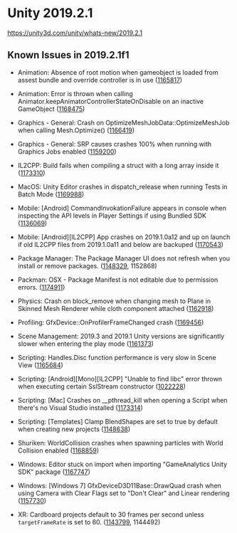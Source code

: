 # Unity 2019.2.1
https://unity3d.com/unity/whats-new/2019.2.1

## Known Issues in 2019.2.1f1

<ul>
<li><p>Animation:  Absence of root motion when gameobject is loaded from assest bundle and override controller is in use (<a href="https://issuetracker.unity3d.com/issues/animation-absence-of-root-motion-when-gameobject-is-loaded-from-assest-bundle-and-override-controller-is-in-use">1165817</a>)</p></li>
<li><p>Animation:  Error is thrown when calling Animator.keepAnimatorControllerStateOnDisable on an inactive GameObject (<a href="https://issuetracker.unity3d.com/issues/animation-error-is-thrown-when-calling-animator-dot-keepanimatorcontrollerstateondisable-on-an-inactive-gameobject">1168475</a>)</p></li>
<li><p>Graphics - General: Crash on OptimizeMeshJobData::OptimizeMeshJob when calling Mesh.Optimize() (<a href="https://issuetracker.unity3d.com/issues/crash-on-optimizemeshjobdata-optimizemeshjob-when-calling-mesh-dot-optimize">1166419</a>)</p></li>
<li><p>Graphics - General: SRP causes crashes 100% when running with Graphics Jobs enabled (<a href="https://issuetracker.unity3d.com/issues/srp-causes-crashes-100-percent-when-running-with-graphics-jobs-enabled">1159200</a>)</p></li>
<li><p>IL2CPP:  Build fails when compiling a struct with a long array inside it (<a href="https://issuetracker.unity3d.com/issues/il2cpp-build-fails-when-compiling-a-struct-with-a-long-array-inside-it">1173310</a>)</p></li>
<li><p>MacOS: Unity Editor crashes in dispatch_release when running Tests in Batch Mode (<a href="https://issuetracker.unity3d.com/issues/dispatch-semaphore-dispose-crashes-when-running-tests-in-batch-mode">1169988</a>)</p></li>
<li><p>Mobile: [Android] CommandInvokationFailure appears in console when inspecting the API levels in Player Settings if using Bundled SDK (<a href="https://issuetracker.unity3d.com/issues/cannot-build-android-player-if-the-colour-space-is-set-to-linear">1136069</a>)</p></li>
<li><p>Mobile: [Android][IL2CPP] App crashes on 2019.1.0a12 and up on launch if old IL2CPP files from 2019.1.0a11 and below are backuped (<a href="https://issuetracker.unity3d.com/issues/android-il2cpp-app-crashes-on-2019-dot-1-0a12-and-up-on-launch-if-old-il2cpp-files-from-2019-dot-1-0a11-and-below-are-backuped">1170543</a>)</p></li>
<li><p>Package Manager: The Package Manager UI does not refresh when you install or remove packages. (<a href="https://issuetracker.unity3d.com/issues/the-package-manager-ui-does-not-refresh-when-packages-are-installed-or-removed">1148329</a>, 1152868)</p></li>
<li><p>Packman: OSX - Package Manifest is not editable due to permission errors.  (<a href="https://issuetracker.unity3d.com/issues/osx-package-manifest-is-not-editable-due-to-permission-errors">1174911</a>)</p></li>
<li><p>Physics: Crash on block_remove when changing mesh to Plane in Skinned Mesh Renderer while cloth component attached (<a href="https://issuetracker.unity3d.com/issues/crash-on-block-remove-when-changing-mesh-to-plane-in-skinned-mesh-renderer-while-cloth-component-attached">1162918</a>)</p></li>
<li><p>Profiling: GfxDevice::OnProfilerFrameChanged crash (<a href="https://issuetracker.unity3d.com/issues/gfxdevice-onprofilerframechanged-crash">1169456</a>)</p></li>
<li><p>Scene Management: 2019.3 and 2019.1 Unity versions are significantly slower when entering the play mode (<a href="https://issuetracker.unity3d.com/issues/2019-dot-3-and-2019-dot-1-streams-are-significantly-slower-when-entering-the-play-mode">1161373</a>)</p></li>
<li><p>Scripting: Handles.Disc function performance is very slow in Scene View (<a href="https://issuetracker.unity3d.com/issues/handles-dot-disc-function-performance-is-very-slow-in-scene-view">1165684</a>)</p></li>
<li><p>Scripting: [Android][Mono][IL2CPP] "Unable to find libc" error thrown when executing certain SslStream constructor  (<a href="https://issuetracker.unity3d.com/issues/android-mono-il2cpp-unable-to-find-libc-error-thrown-when-executing-certain-sslstream-constructor">1022228</a>)</p></li>
<li><p>Scripting: [Mac] Crashes on __pthread_kill when opening a Script when there's no Visual Studio installed (<a href="https://issuetracker.unity3d.com/issues/mac-crashes-on-pthread-kill-when-opening-a-script-when-theres-no-visual-studio-installed">1173314</a>)</p></li>
<li><p>Scripting: [Templates] Clamp BlendShapes are set to true by default when creating new projects (<a href="https://issuetracker.unity3d.com/issues/templates-clamp-blendshapes-are-set-to-true-by-default-when-creating-new-projects">1148638</a>)</p></li>
<li><p>Shuriken: WorldCollision crashes when spawning particles with World Collision enabled (<a href="https://issuetracker.unity3d.com/issues/worldcollision-crashes-when-spawning-particles-with-world-collision-enabled">1168859</a>)</p></li>
<li><p>Windows: Editor stuck on import when importing "GameAnalytics Unity SDK" package (<a href="https://issuetracker.unity3d.com/issues/editor-stuck-on-import-when-importing-gameanalytics-unity-sdk-package">1167747</a>)</p></li>
<li><p>Windows: [Windows 7] GfxDeviceD3D11Base::DrawQuad crash when using Camera with Clear Flags set to "Don't Clear" and Linear rendering (<a href="https://issuetracker.unity3d.com/issues/windows-7-player-crashes-on-pal-memory-free-when-using-camera-with-clear-flags-set-to-dont-clear">1157730</a>)</p></li>
<li><p>XR: Cardboard projects default to 30 frames per second unless <code>targetFrameRate</code> is set to 60. (<a href="https://issuetracker.unity3d.com/issues/cardboard-projects-default-to-30fps">1143799</a>, 1144492)</p></li>
</ul>
